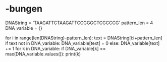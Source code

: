 # -bungen
DNAString = 'TAAGATTCTAAGATTCCGGGCTCGCCCG'
pattern_len = 4
DNA_variable = {}

for i in range(len(DNAString)-pattern_len):
    text = DNAString[i:i+pattern_len]
    if text not in DNA_variable:
        DNA_variable[text] = 0
    else:
        DNA_variable[text] += 1
for k in DNA_variable:
    if DNA_variable[k] == max(DNA_variable.values()):
            print(k)
